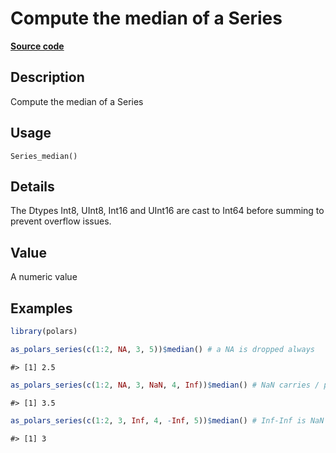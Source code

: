 

# Compute the median of a Series

[**Source code**](https://github.com/pola-rs/r-polars/tree/main/R/series__series.R#L758)

## Description

Compute the median of a Series

## Usage

<pre><code class='language-R'>Series_median()
</code></pre>

## Details

The Dtypes Int8, UInt8, Int16 and UInt16 are cast to Int64 before
summing to prevent overflow issues.

## Value

A numeric value

## Examples

``` r
library(polars)

as_polars_series(c(1:2, NA, 3, 5))$median() # a NA is dropped always
```

    #> [1] 2.5

``` r
as_polars_series(c(1:2, NA, 3, NaN, 4, Inf))$median() # NaN carries / poisons
```

    #> [1] 3.5

``` r
as_polars_series(c(1:2, 3, Inf, 4, -Inf, 5))$median() # Inf-Inf is NaN
```

    #> [1] 3
